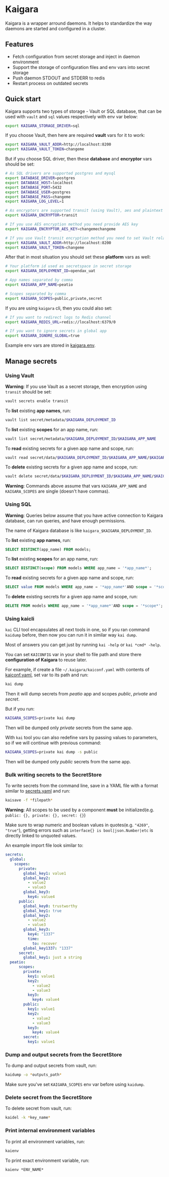 # Kaigara

Kaigara is a wrapper arround daemons. It helps to standardize the way daemons are started and configured in a cluster.

## Features

 * Fetch configuration from secret storage and inject in daemon environment
 * Support the storage of configuration files and env vars into secret storage
 * Push daemon STDOUT and STDERR to redis
 * Restart process on outdated secrets

## Quick start

Kaigara supports two types of storage - Vault or SQL database, that can be used with `vault` and `sql` values respectively with env var below:

```bash
export KAIGARA_STORAGE_DRIVER=sql
```

If you choose Vault, then here are required **vault** vars for it to work:

```bash
export KAIGARA_VAULT_ADDR=http://localhost:8200
export KAIGARA_VAULT_TOKEN=changeme
```

But if you choose SQL driver, then these **database** and **encryptor** vars should be set:

```bash
# As SQL drivers are supported postgres and mysql
export DATABASE_DRIVER=postgres
export DATABASE_HOST=localhost
export DATABASE_PORT=5432
export DATABASE_USER=postgres
export DATABASE_PASS=changeme
export KAIGARA_LOG_LEVEL=1

# As encryptors are supported transit (using Vault), aes and plaintext
export KAIGARA_ENCRYPTOR=transit

# If you use AES encryption method you need provide AES key
export KAIGARA_ENCRYPTOR_AES_KEY=changemechangeme

# If you use Vault transit encryption method you need to set Vault related vars
export KAIGARA_VAULT_ADDR=http://localhost:8200
export KAIGARA_VAULT_TOKEN=changeme
```

After that in most situation you should set these **platform** vars as well:

```bash
# Your platform id used as secretspace in secret storage
export KAIGARA_DEPLOYMENT_ID=opendax_uat

# App names separated by comma
export KAIGARA_APP_NAME=peatio

# Scopes separated by comma
export KAIGARA_SCOPES=public,private,secret
```

If you are using `kaigara` cli, then you could also set:

```bash
# If you want to redirect logs to Redis channel
export KAIGARA_REDIS_URL=redis://localhost:6379/0

# If you want to ignore secrets in global app
export KAIGARA_IGNORE_GLOBAL=true
```

Example env vars are stored in [kaigara.env](./examples/kaigara.env).

## Manage secrets

### Using Vault

**Warning**: If you use Vault as a secret storage, then encryption using `transit` should be set:

```bash
vault secrets enable transit
```



To **list** existing **app names**, run:

```sh
vault list secret/metadata/$KAIGARA_DEPLOYMENT_ID
```

To **list** existing **scopes** for an app name, run:
```sh
vault list secret/metadata/$KAIGARA_DEPLOYMENT_ID/$KAIGARA_APP_NAME
```

To **read** existing secrets for a given app name and scope, run:
```sh
vault read secret/data/$KAIGARA_DEPLOYMENT_ID/$KAIGARA_APP_NAME/$KAIGARA_SCOPES -format=yaml
```

To **delete** existing secrets for a given app name and scope, run:
```sh
vault delete secret/data/$KAIGARA_DEPLOYMENT_ID/$KAIGARA_APP_NAME/$KAIGARA_SCOPES
```

**Warning**: Commands above assume that vars `KAIGARA_APP_NAME` and `KAIGARA_SCOPES` are single (doesn't have commas).

### Using SQL

**Warning**: Queries below assume that you have active connection to Kaigara database, can run queries, and have enough permissions.

The name of Kaigara database is like `kaigara_$KAIGARA_DEPLOYMENT_ID`.

To **list** existing **app names**, run:

```sql
SELECT DISTINCT(app_name) FROM models;
```

To **list** existing **scopes** for an app name, run:

```sql
SELECT DISTINCT(scope) FROM models WHERE app_name = '*app_name*';
```

To **read** existing secrets for a given app name and scope, run:

```sql
SELECT value FROM models WHERE app_name = '*app_name*'AND scope = '*scope*';
```

To **delete** existing secrets for a given app name and scope, run:

```sql
DELETE FROM models WHERE app_name = '*app_name*'AND scope = '*scope*';
```

### Using kaicli

`kai` CLI tool encapsulates all next tools in one, so if you ran command `kaidump` before, then now you can run it in similar way `kai dump`.

Most of answers you can get just by running `kai -help` or `kai *cmd* -help`.

You can set `KAICONFIG` var in your shell to file path and store there **configuration of Kaigara** to reuse later.

For example, if create a file `~/.kaigara/kaiconf.yaml` with contents of [kaiconf.yaml](./examples/kaiconf.yaml), set var to its path and run:

```bash
kai dump
```

Then it will dump secrets from *peatio* app and scopes *public*, *private* and *secret*.

But if you run:

```bash
KAIGARA_SCOPES=private kai dump
```

Then will be dumped only *private* secrets from the same app.

With `kai` tool you can also redefine vars by passing values to parameters, so if we will continue with previous command:

```bash
KAIGARA_SCOPES=private kai dump -s public
```

Then will be dumped only *public* secrets from the same app.

### Bulk writing secrets to the SecretStore

To write secrets from the command line, save in a YAML file with a format similar to [secrets.yaml](./examples/secrets.yaml) and run:

```bash
kaisave -f *filepath*
```

**Warning**: All scopes to be used by a component **must** be initialized(e.g. `public: {}, private: {}, secret: {}`)

Make sure to wrap numeric and boolean values in quotes(e.g. `"4269"`, `"true"`), getting errors such as `interface{} is bool|json.Number|etc` is directly linked to unquoted values.

An example import file look similar to:
```yaml
secrets:
  global:
    scopes:
      private:
        global_key1: value1
        global_key2:
          - value2
          - value3
        global_key3:
          key4: value4
      public:
        global_key0: trustworthy
        global_key1: true
        global_key2:
          - value2
          - value3
        global_key3:
          key4: "1337"
          time:
            to: recover
        global_key1337: "1337"
      secret:
        global_key1: just a string
  peatio:
      scopes:
        private:
          key1: value1
          key2:
            - value2
            - value3
          key3:
            key4: value4
        public:
          key1: value1
          key2:
            - value2
            - value3
          key3:
            key4: value4
        secret:
          key1: value1
```

### Dump and output secrets from the SecretStore

To dump and output secrets from vault, run:

```bash
kaidump -o *outputs_path*
```

Make sure you've set `KAIGARA_SCOPES` env var before using `kaidump`.

### Delete secret from the SecretStore

To delete secret from vault, run:

```bash
kaidel -k *key_name*
```

### Print internal environment variables

To print all environment variables, run:

```bash
kaienv
```

To print exact environment variable, run:

```
kaienv *ENV_NAME*
```